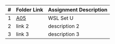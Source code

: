 |  #  | Folder Link | Assignment Description |
| :-: | ----------- | ---------------------- |
|  1  | [A05](A05/) | WSL Set U              |
|  2  | link 2      | description 2          |
|  3  | link 3      | description 3          |
